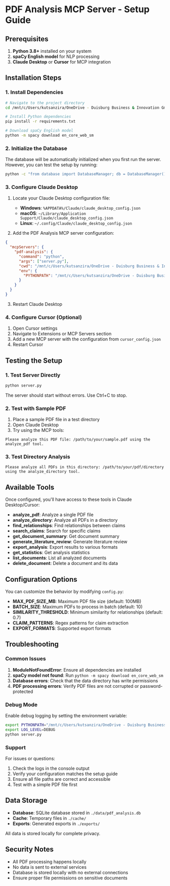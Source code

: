 # PDF Analysis MCP Server - Setup Guide

## Prerequisites

1. **Python 3.8+** installed on your system
2. **spaCy English model** for NLP processing
3. **Claude Desktop** or **Cursor** for MCP integration

## Installation Steps

### 1. Install Dependencies

```bash
# Navigate to the project directory
cd /mnt/c/Users/kutsanzira/OneDrive - Duisburg Business & Innovation GmbH/Desktop/Mcp_Build_Protocol/pdf_analysis_mcp

# Install Python dependencies
pip install -r requirements.txt

# Download spaCy English model
python -m spacy download en_core_web_sm
```

### 2. Initialize the Database

The database will be automatically initialized when you first run the server. However, you can test the setup by running:

```bash
python -c "from database import DatabaseManager; db = DatabaseManager(); print('Database initialized successfully')"
```

### 3. Configure Claude Desktop

1. Locate your Claude Desktop configuration file:
   - **Windows**: `%APPDATA%/Claude/claude_desktop_config.json`
   - **macOS**: `~/Library/Application Support/Claude/claude_desktop_config.json`
   - **Linux**: `~/.config/Claude/claude_desktop_config.json`

2. Add the PDF Analysis MCP server configuration:

```json
{
  "mcpServers": {
    "pdf-analysis": {
      "command": "python",
      "args": ["server.py"],
      "cwd": "/mnt/c/Users/kutsanzira/OneDrive - Duisburg Business & Innovation GmbH/Desktop/Mcp_Build_Protocol/pdf_analysis_mcp",
      "env": {
        "PYTHONPATH": "/mnt/c/Users/kutsanzira/OneDrive - Duisburg Business & Innovation GmbH/Desktop/Mcp_Build_Protocol/pdf_analysis_mcp"
      }
    }
  }
}
```

3. Restart Claude Desktop

### 4. Configure Cursor (Optional)

1. Open Cursor settings
2. Navigate to Extensions or MCP Servers section
3. Add a new MCP server with the configuration from `cursor_config.json`
4. Restart Cursor

## Testing the Setup

### 1. Test Server Directly

```bash
python server.py
```

The server should start without errors. Use Ctrl+C to stop.

### 2. Test with Sample PDF

1. Place a sample PDF file in a test directory
2. Open Claude Desktop
3. Try using the MCP tools:

```
Please analyze this PDF file: /path/to/your/sample.pdf using the analyze_pdf tool.
```

### 3. Test Directory Analysis

```
Please analyze all PDFs in this directory: /path/to/your/pdf/directory using the analyze_directory tool.
```

## Available Tools

Once configured, you'll have access to these tools in Claude Desktop/Cursor:

- **analyze_pdf**: Analyze a single PDF file
- **analyze_directory**: Analyze all PDFs in a directory
- **find_relationships**: Find relationships between claims
- **search_claims**: Search for specific claims
- **get_document_summary**: Get document summary
- **generate_literature_review**: Generate literature review
- **export_analysis**: Export results to various formats
- **get_statistics**: Get analysis statistics
- **list_documents**: List all analyzed documents
- **delete_document**: Delete a document and its data

## Configuration Options

You can customize the behavior by modifying `config.py`:

- **MAX_PDF_SIZE_MB**: Maximum PDF file size (default: 100MB)
- **BATCH_SIZE**: Maximum PDFs to process in batch (default: 10)
- **SIMILARITY_THRESHOLD**: Minimum similarity for relationships (default: 0.7)
- **CLAIM_PATTERNS**: Regex patterns for claim extraction
- **EXPORT_FORMATS**: Supported export formats

## Troubleshooting

### Common Issues

1. **ModuleNotFoundError**: Ensure all dependencies are installed
2. **spaCy model not found**: Run `python -m spacy download en_core_web_sm`
3. **Database errors**: Check that the data directory has write permissions
4. **PDF processing errors**: Verify PDF files are not corrupted or password-protected

### Debug Mode

Enable debug logging by setting the environment variable:

```bash
export PYTHONPATH="/mnt/c/Users/kutsanzira/OneDrive - Duisburg Business & Innovation GmbH/Desktop/Mcp_Build_Protocol/pdf_analysis_mcp"
export LOG_LEVEL=DEBUG
python server.py
```

### Support

For issues or questions:
1. Check the logs in the console output
2. Verify your configuration matches the setup guide
3. Ensure all file paths are correct and accessible
4. Test with a simple PDF file first

## Data Storage

- **Database**: SQLite database stored in `./data/pdf_analysis.db`
- **Cache**: Temporary files in `./cache/`
- **Exports**: Generated exports in `./exports/`

All data is stored locally for complete privacy.

## Security Notes

- All PDF processing happens locally
- No data is sent to external services
- Database is stored locally with no external connections
- Ensure proper file permissions on sensitive documents